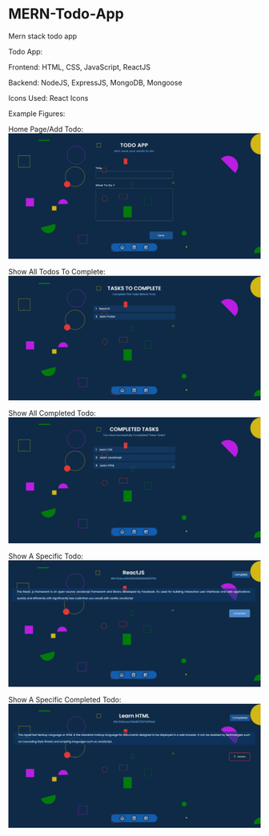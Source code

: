 # MERN-Todo-App
Mern stack todo app

Todo App:

Frontend: HTML, CSS, JavaScript, ReactJS

Backend: NodeJS, ExpressJS, MongoDB, Mongoose

Icons Used: React Icons

Example Figures:

Home Page/Add Todo:
![Home Page](client/public/home.png)


Show All Todos To Complete:
![Home Page](client/public/todo.png)


Show All Completed Todo:
![Home Page](client/public/completed.png)


Show A Specific Todo:
![Home Page](client/public/show_todo.png)


Show A Specific Completed Todo:
![Home Page](client/public/completed_todo.png)

